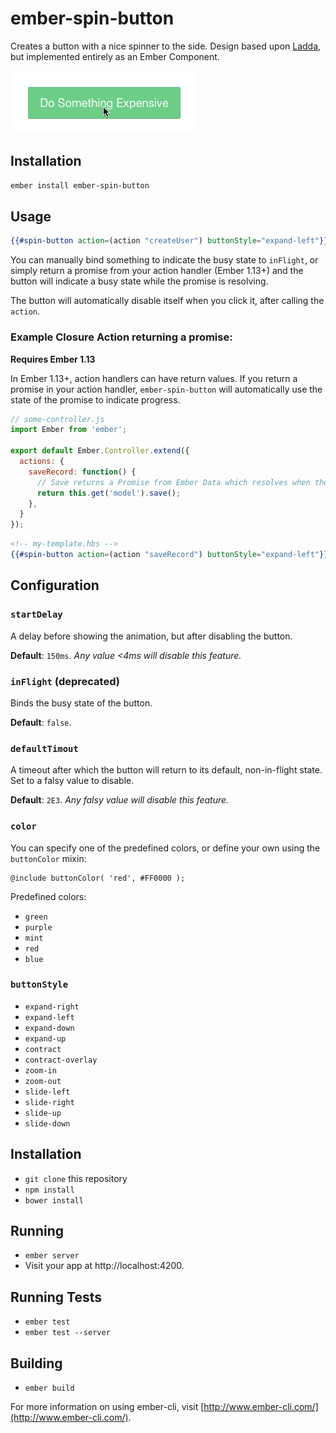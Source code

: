 # ember-spin-button

Creates a button with a nice spinner to the side. Design based upon [Ladda](http://lab.hakim.se/ladda/), but implemented entirely as an Ember Component.

![Demo](/screenshots/Ember-Spin-Button-demo.gif?raw=true)

## Installation

```bash
ember install ember-spin-button
```

## Usage

```handlebars
{{#spin-button action=(action "createUser") buttonStyle="expand-left"}}Create User{{/spin-button}}
```

You can manually bind something to indicate the busy state to `inFlight`, or simply return a promise from your action handler (Ember 1.13+) and the button will indicate a busy state while the promise is resolving.

The button will automatically disable itself when you click it, after calling the `action`.

### Example Closure Action returning a promise:

**Requires Ember 1.13**

In Ember 1.13+, action handlers can have return values. If you return a promise in your action handler, `ember-spin-button` will automatically use the state of the promise to indicate progress.

```js
// some-controller.js
import Ember from 'ember';

export default Ember.Controller.extend({
  actions: {
    saveRecord: function() {
      // Save returns a Promise from Ember Data which resolves when the model is saved.
      return this.get('model').save();
    },
  }
});
```

```handlebars
<!-- my-template.hbs -->
{{#spin-button action=(action "saveRecord") buttonStyle="expand-left"}}Save Changes{{/spin-button}}
```

## Configuration

### `startDelay`

A delay before showing the animation, but after disabling the button.

**Default**: `150ms`. _Any value <4ms will disable this feature._

### `inFlight` (deprecated)

Binds the busy state of the button.

**Default**: `false`.

### `defaultTimout`

A timeout after which the button will return to its default, non-in-flight state. Set to a falsy value to disable.

**Default**: `2E3`. _Any falsy value will disable this feature._

### `color`

You can specify one of the predefined colors, or define your own using the `buttonColor` mixin:

```
@include buttonColor( 'red', #FF0000 );
```

Predefined colors:

- `green`
- `purple`
- `mint`
- `red`
- `blue`

### `buttonStyle`

- `expand-right`
- `expand-left`
- `expand-down`
- `expand-up`
- `contract`
- `contract-overlay`
- `zoom-in`
- `zoom-out`
- `slide-left`
- `slide-right`
- `slide-up`
- `slide-down`

## Installation

* `git clone` this repository
* `npm install`
* `bower install`

## Running

* `ember server`
* Visit your app at http://localhost:4200.

## Running Tests

* `ember test`
* `ember test --server`

## Building

* `ember build`

For more information on using ember-cli, visit [http://www.ember-cli.com/](http://www.ember-cli.com/).
